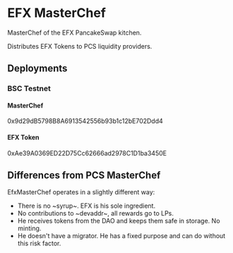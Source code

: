 # EFX MasterChef

MasterChef of the EFX PancakeSwap kitchen.

Distributes EFX Tokens to PCS liquidity providers.

## Deployments

### BSC Testnet

#### MasterChef
0x9d29dB5798B8A6913542556b93b1c12bE702Ddd4

#### EFX Token
0xAe39A0369ED22D75Cc62666ad2978C1D1ba3450E

## Differences from PCS MasterChef

EfxMasterChef operates in a slightly different way:

- There is no ~syrup~. EFX is his sole ingredient.
- No contributions to ~devaddr~, all rewards go to LPs.
- He receives tokens from the DAO and keeps them safe in storage. No minting.
- He doesn't have a migrator. He has a fixed purpose and can do without this
  risk factor.
